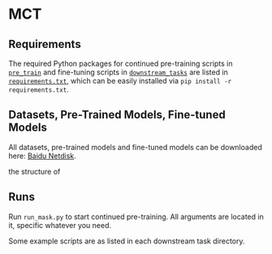 # MCT

## Requirements

The required Python packages for continued pre-training scripts in [`pre_train`](pre_train) 
and fine-tuning scripts in [`downstream_tasks`](downstream_tasks) are listed in [`requirements.txt`](requirements.txt), which can be easily installed via `pip install -r requirements.txt`.

## Datasets, Pre-Trained Models, Fine-tuned Models

All datasets, pre-trained models and fine-tuned models can be downloaded here: 
[Baidu Netdisk](https://pan.baidu.com/s/10Upa_z3UBKo7cJmx0Aw45g?pwd=lhpz).

the structure of


## Runs

Run `run_mask.py` to start continued pre-training. 
All arguments are located in it, specific whatever you need.

Some example scripts are as listed in each downstream task directory.
